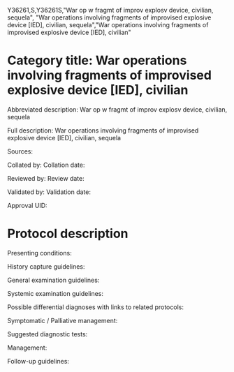 Y36261,S,Y36261S,"War op w fragmt of improv explosv device, civilian, sequela", "War operations involving fragments of improvised explosive device [IED], civilian, sequela","War operations involving fragments of improvised explosive device [IED], civilian"
# Category title: War operations involving fragments of improvised explosive device [IED], civilian

Abbreviated description: War op w fragmt of improv explosv device, civilian, sequela

Full description: War operations involving fragments of improvised explosive device [IED], civilian, sequela

Sources:

Collated by:
Collation date:

Reviewed by:
Review date:

Validated by:
Validation date:

Approval UID:

# Protocol description

Presenting conditions:

History capture guidelines:

General examination guidelines:

Systemic examination guidelines:

Possible differential diagnoses with links to related protocols:

Symptomatic / Palliative management:

Suggested diagnostic tests:

Management:

Follow-up guidelines:

